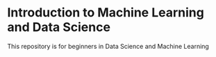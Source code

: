 # Introduction to Machine Learning and Data Science
This repository is for beginners in Data Science and Machine Learning
